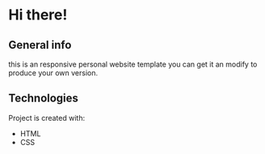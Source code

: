 # Hi there!

## General info
this is an responsive personal website template you can get it an modify to produce your own version.

	
## Technologies
Project is created with:
* HTML
* CSS


